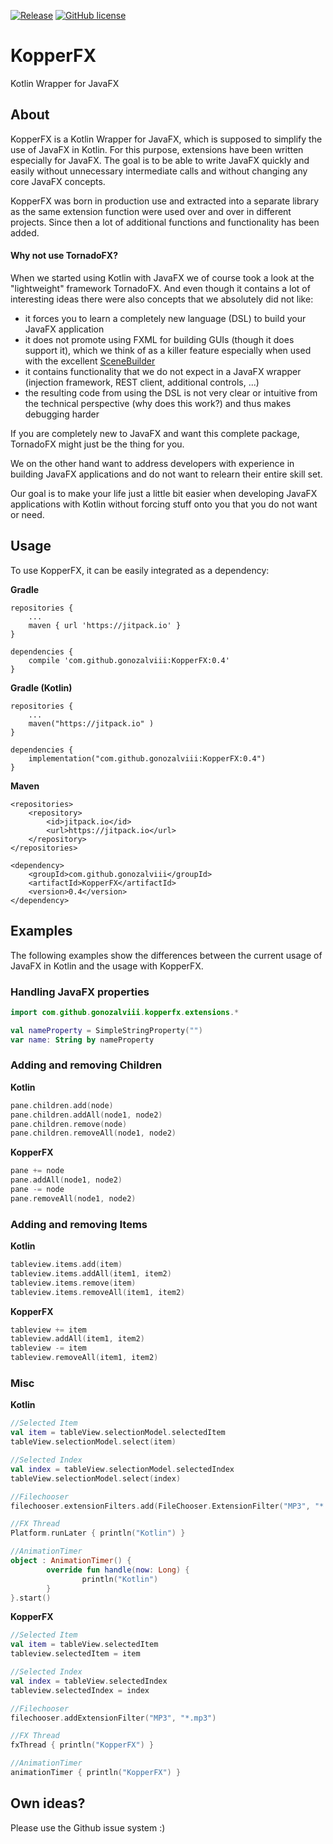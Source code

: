 [![Release](https://jitpack.io/v/gonozalviii/KopperFX.svg)](https://jitpack.io/#gonozalviii/KopperFX)
[![GitHub license](https://img.shields.io/badge/license-Apache%20License%202.0-blue.svg?style=flat)](http://www.apache.org/licenses/LICENSE-2.0)
# KopperFX
Kotlin Wrapper for JavaFX

## About
KopperFX is a Kotlin Wrapper for JavaFX, which is supposed to simplify the use of JavaFX in Kotlin. For this purpose,
extensions have been written especially for JavaFX. The goal is to be able to write JavaFX quickly and easily without
unnecessary intermediate calls and without changing any core JavaFX concepts.

KopperFX was born in production use and extracted into a separate library as the same extension function 
were used over and over in different projects. Since then a lot of additional functions and functionality has been
added. 

#### Why not use TornadoFX?

When we started using Kotlin with JavaFX we of course took a look at the "lightweight" framework TornadoFX.
And even though it contains a lot of interesting ideas there were also concepts that we absolutely did not like:
* it forces you to learn a completely new language (DSL) to build your JavaFX application
* it does not promote using FXML for building GUIs (though it does support it), which we think of as a killer feature especially when used with the excellent [SceneBuilder](https://gluonhq.com/products/scene-builder/)
* it contains functionality that we do not expect in a JavaFX wrapper (injection framework, REST client, additional controls, ...)
* the resulting code from using the DSL is not very clear or intuitive from the technical perspective (why does this work?) and thus makes debugging harder

If you are completely new to JavaFX and want this complete package, TornadoFX might just be the thing for you.

We on the other hand want to address developers with experience in building JavaFX applications and do not want to relearn their entire skill set.
 
Our goal is to make your life just a little bit easier when developing JavaFX applications with Kotlin without forcing stuff onto you that you do not want or need.


## Usage

To use KopperFX, it can be easily integrated as a dependency:

**Gradle**
```
repositories {
    ...
    maven { url 'https://jitpack.io' }
}

dependencies {
    compile 'com.github.gonozalviii:KopperFX:0.4'
}
```

**Gradle (Kotlin)**
```
repositories {
    ...
    maven("https://jitpack.io" )
}

dependencies {
    implementation("com.github.gonozalviii:KopperFX:0.4")
}
```

**Maven**
```
<repositories>
    <repository>
        <id>jitpack.io</id>
        <url>https://jitpack.io</url>
    </repository>
</repositories>

<dependency>
    <groupId>com.github.gonozalviii</groupId>
    <artifactId>KopperFX</artifactId>
    <version>0.4</version>
</dependency>
```

## Examples

The following examples show the differences between the current usage of JavaFX in Kotlin and the usage with KopperFX.

### Handling JavaFX properties
```kotlin
import com.github.gonozalviii.kopperfx.extensions.*

val nameProperty = SimpleStringProperty("")
var name: String by nameProperty 
```

### Adding and removing Children

**Kotlin**
```kotlin
pane.children.add(node)
pane.children.addAll(node1, node2)
pane.children.remove(node)
pane.children.removeAll(node1, node2)
```
**KopperFX**
```kotlin
pane += node
pane.addAll(node1, node2)
pane -= node
pane.removeAll(node1, node2)
```

### Adding and removing Items

**Kotlin**
```kotlin
tableview.items.add(item)
tableview.items.addAll(item1, item2)
tableview.items.remove(item)
tableview.items.removeAll(item1, item2)
```
**KopperFX**
```kotlin
tableview += item
tableview.addAll(item1, item2)
tableview -= item
tableview.removeAll(item1, item2)
```

### Misc

**Kotlin**
```kotlin
//Selected Item
val item = tableView.selectionModel.selectedItem
tableView.selectionModel.select(item)

//Selected Index
val index = tableView.selectionModel.selectedIndex
tableView.selectionModel.select(index)

//Filechooser
filechooser.extensionFilters.add(FileChooser.ExtensionFilter("MP3", "*.mp3"))

//FX Thread
Platform.runLater { println("Kotlin") }

//AnimationTimer
object : AnimationTimer() {
        override fun handle(now: Long) {
                println("Kotlin")
        }
}.start()
```
**KopperFX**
```kotlin
//Selected Item
val item = tableView.selectedItem
tableview.selectedItem = item

//Selected Index
val index = tableView.selectedIndex
tableview.selectedIndex = index

//Filechooser
filechooser.addExtensionFilter("MP3", "*.mp3")

//FX Thread
fxThread { println("KopperFX") }

//AnimationTimer
animationTimer { println("KopperFX") }
```

## Own ideas?

Please use the Github issue system :)
